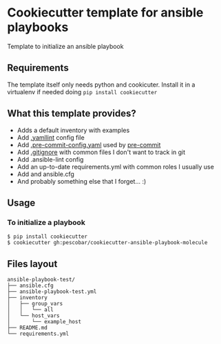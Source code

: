 # Cookiecutter template for ansible playbooks

Template to initialize an ansible playbook

## Requirements

The template itself only needs python and cookicuter. Install it in a virtualenv if needed doing `pip install cookiecutter`

## What this template provides?

* Adds a default inventory with examples
* Add [.yamllint](https://github.com/adrienverge/yamllint) config file 
* Add [.pre-commit-config.yaml]({{cookiecutter.playbook_name}}/.pre-commit-config.yaml) used by [pre-commit](http://pre-commit.com/)
* Add [.gitignore]({{cookiecutter.playbook_name}}/.gitignore) with common files I don't want to track in git
* Add .ansible-lint config
* Add an up-to-date requirements.yml with common roles I usually use
* Add and ansible.cfg
* And probably something else that I forget... :)

## Usage

### To initialize a playbook
```
$ pip install cookiecutter
$ cookiecutter gh:pescobar/cookiecutter-ansible-playbook-molecule
```

## Files layout
```
ansible-playbook-test/
├── ansible.cfg
├── ansible-playbook-test.yml
├── inventory
│   ├── group_vars
│   │   └── all
│   └── host_vars
│       └── example_host
├── README.md
└── requirements.yml
```
